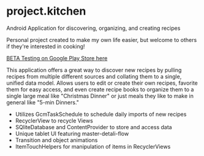 # project.kitchen
Android Application for discovering, organizing, and creating recipes

Personal project created to make my own life easier, but welcome to others if they're interested in cooking!

[BETA Testing on Google Play Store here](https://play.google.com/store/apps/details?id=project.kitchen) 

This application offers a great way to discover new recipes by pulling recipes from multiple different sources and 
collating them to a single, unified data model. Allows users to edit or create their own recipes, favorite them for easy access, 
and even create recipe books to organize them to a single large meal like "Christmas Dinner" or just meals they like to make in 
general like "5-min Dinners."

 - Utilizes GcmTaskSchedule to schedule daily imports of new recipes
 - RecyclerView to recycle Views
 - SQliteDatabase and ContentProvider to store and access data
 - Unique tablet UI featuring master-detali-flow
 - Transition and object animations
 - ItemTouchHelpers for manipulation of items in RecyclerViews
